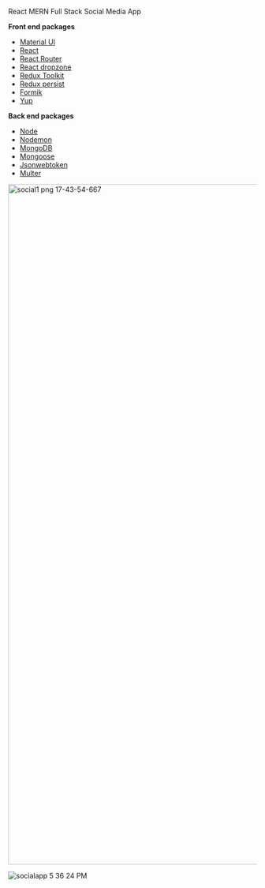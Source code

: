 React MERN Full Stack Social Media App
 
 **Front end packages**
- [Material UI](https://mui.com/material-ui/getting-started/installation/)
- [React](https://reactjs.org/)
- [React Router](https://reactrouter.com/en/v6.3.0/getting-started/installation)
- [React dropzone](https://react-dropzone.js.org/)
- [Redux Toolkit](https://redux-toolkit.js.org/introduction/getting-started)
- [Redux persist](https://github.com/rt2zz/redux-persist)
- [Formik](https://formik.org/docs/overview)
- [Yup](https://github.com/jquense/yup)

 **Back end packages**
- [Node](https://nodejs.org/en/download/)
- [Nodemon](https://github.com/remy/nodemon)
- [MongoDB](https://www.mongodb.com/)
- [Mongoose](https://github.com/Automattic/mongoose)
- [Jsonwebtoken](https://github.com/auth0/node-jsonwebtoken)
- [Multer](https://github.com/expressjs/multer)

<img width="1379" alt="social1 png 17-43-54-667" src="https://user-images.githubusercontent.com/82087605/224725321-d59cc4df-ac7a-45c4-ab0a-e03374a88d50.png">

![socialapp 5 36 24 PM](https://user-images.githubusercontent.com/82087605/224725360-2efabb24-c506-4dc5-89cc-4a99ff6bb509.png)

